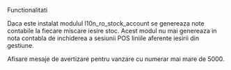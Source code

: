 Functionalitati

Daca este instalat modulul l10n\_ro\_stock\_account se genereaza note
contabile la fiecare miscare iesire stoc. Acest modul nu mai genereaza
in nota contabla de inchiderea a sesiunii POS liniile aferente iesirii
din gestiune.

Afisare mesaje de avertizare pentru vanzare cu numerar mai mare de 5000.
